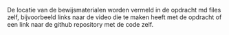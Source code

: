 De locatie van de bewijsmaterialen worden vermeld in de opdracht md files zelf, bijvoorbeeld links naar de video die te maken heeft met de opdracht of een link naar de github repository met de code zelf.